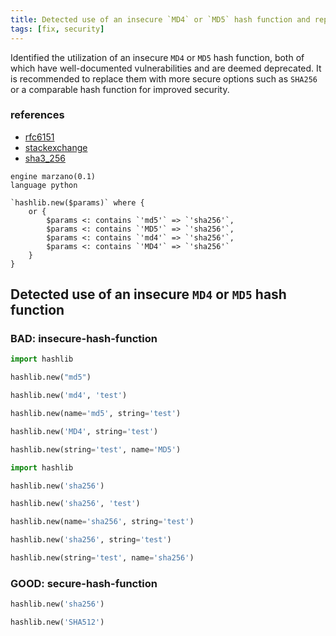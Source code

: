 ```yaml
---
title: Detected use of an insecure `MD4` or `MD5` hash function and replace with `SHA256`
tags: [fix, security]
---
```


Identified the utilization of an insecure `MD4` or `MD5` hash function, both of which have well-documented vulnerabilities and are deemed deprecated. It is recommended to replace them with more secure options such as `SHA256` or a comparable hash function for improved security.

### references

- [rfc6151](https://tools.ietf.org/html/rfc6151)
- [stackexchange](https://crypto.stackexchange.com/questions/44151/how-does-the-flame-malware-take-advantage-of-md5-collision)
- [sha3_256](https://pycryptodome.readthedocs.io/en/latest/src/hash/sha3_256.html)

```grit
engine marzano(0.1)
language python

`hashlib.new($params)` where {
	or {
		$params <: contains `'md5'` => `'sha256'`,
		$params <: contains `'MD5'` => `'sha256'`,
		$params <: contains `'md4'` => `'sha256'`,
		$params <: contains `'MD4'` => `'sha256'`
	}
}
```

## Detected use of an insecure `MD4` or `MD5` hash function

### BAD: insecure-hash-function

```python
import hashlib

hashlib.new("md5")

hashlib.new('md4', 'test')

hashlib.new(name='md5', string='test')

hashlib.new('MD4', string='test')

hashlib.new(string='test', name='MD5')
```

```python
import hashlib

hashlib.new('sha256')

hashlib.new('sha256', 'test')

hashlib.new(name='sha256', string='test')

hashlib.new('sha256', string='test')

hashlib.new(string='test', name='sha256')
```

### GOOD: secure-hash-function

```python
hashlib.new('sha256')

hashlib.new('SHA512')
```
